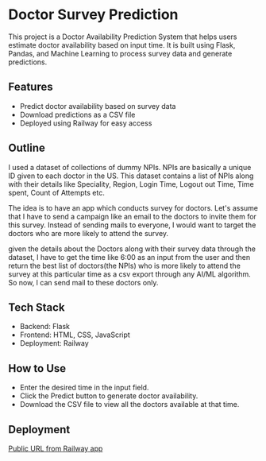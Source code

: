 # Doctor Survey Prediction

This project is a Doctor Availability Prediction System that helps users estimate doctor availability based on input time. It is built using Flask, Pandas, and Machine Learning to process survey data and generate predictions.

## Features

* Predict doctor availability based on survey data
* Download predictions as a CSV file
* Deployed using Railway for easy access

## Outline

I used a dataset of collections of dummy NPIs. NPIs are basically a unique ID given to each doctor in the US. This dataset contains a list of NPIs along with their details like Speciality, Region, Login Time, Logout out Time, Time spent, Count of Attempts etc.

The idea is to have an app which conducts survey for doctors. Let's assume that I have to send a campaign like an email to the doctors to invite them for this survey. Instead of sending mails to everyone, I would want to target the doctors who are more likely to attend the survey.

given the details about the Doctors along with their survey data through the dataset, I have to get the time like 6:00 as an input from the user and then return the best list of doctors(the NPIs) who is more likely to attend the survey at this particular time as a csv export through any AI/ML algorithm. So now, I can send mail to these doctors only.

## Tech Stack

* Backend: Flask
* Frontend: HTML, CSS, JavaScript
* Deployment: Railway

## How to Use

* Enter the desired time in the input field.
* Click the Predict button to generate doctor availability.
* Download the CSV file to view all the doctors available at that time.

## Deployment

[Public URL from Railway app](doctor-survey-predictor-production.up.railway.app)
